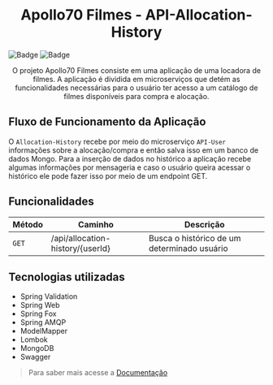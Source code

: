 <h1 align="center"> Apollo70 Filmes - API-Allocation-History</h1>

![Badge](http://img.shields.io/static/v1?label=STATUS&message=DEVELOPMENT&color=yellow&style=for-the-badge)
![Badge](http://img.shields.io/static/v1?label=RELEASE%20DATE&message=SEPTEMBER%202022&color=yellow&style=for-the-badge)

<p align="center">O projeto Apollo70 Filmes consiste em uma aplicação de uma locadora de filmes. A aplicação é dividida em microserviços que detém as funcionalidades necessárias para o usuário ter acesso a um catálogo de filmes disponíveis para compra e alocação.<p>

## Fluxo de Funcionamento da Aplicação

O `Allocation-History` recebe por meio do microserviço `API-User` informações sobre a alocação/compra e então salva isso em um banco de dados Mongo. Para a inserção de dados no histórico a aplicação recebe algumas informações por mensageria e caso o usuário queira acessar o histórico ele pode fazer isso por meio de um endpoint GET.

## Funcionalidades

| Método | Caminho | Descrição |
|---|---|---|
| `GET` | /api/allocation-history/{userId} | Busca o histórico de um determinado usuário|

## Tecnologias utilizadas
- Spring Validation
- Spring Web
- Spring Fox
- Spring AMQP
- ModelMapper
- Lombok
- MongoDB
- Swagger

> Para saber mais acesse a [Documentação](https://movieallocationhistory.herokuapp.com/swagger-ui/index.html)
